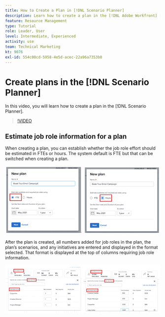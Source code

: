 ```yaml
---
title: How to Create a Plan in [!DNL Scenario Planner]
description: Learn how to create a plan in the [!DNL Adobe Workfront] [!DNL Scenario Planner].
feature: Resource Management
type: Tutorial
role: Leader, User
level: Intermediate, Experienced
activity: use
team: Technical Marketing
kt: 9076
exl-id: 554c00cd-5958-4e5d-acec-22a96a7353b0
---
```

# Create plans in the [!DNL Scenario Planner]

In this video, you will learn how to create a plan in the [!DNL Scenario Planner].

>[!VIDEO](https://video.tv.adobe.com/v/335318/?quality=12)

## Estimate job role information for a plan

When creating a plan, you can establish whether the job role effort should be estimated in FTEs or hours. The system default is FTE but that can be switched when creating a plan.

![Select [!UICONTROL FTE] or [!UICONTROL Hours] in the [!UICONTROL New Plan] window](assets/scenario-planner-1.png)

After the plan is created, all numbers added for job roles in the plan, the plan’s scenarios, and any initiatives are entered and displayed in the format selected. That format is displayed at the top of columns requiring job role information.

![View information in [!UICONTROL FTE] or [!UICONTROL Hours] in [!DNL Adobe Workfront] [!DNL Scenario Planner]](assets/scenario-planner-2.png)
